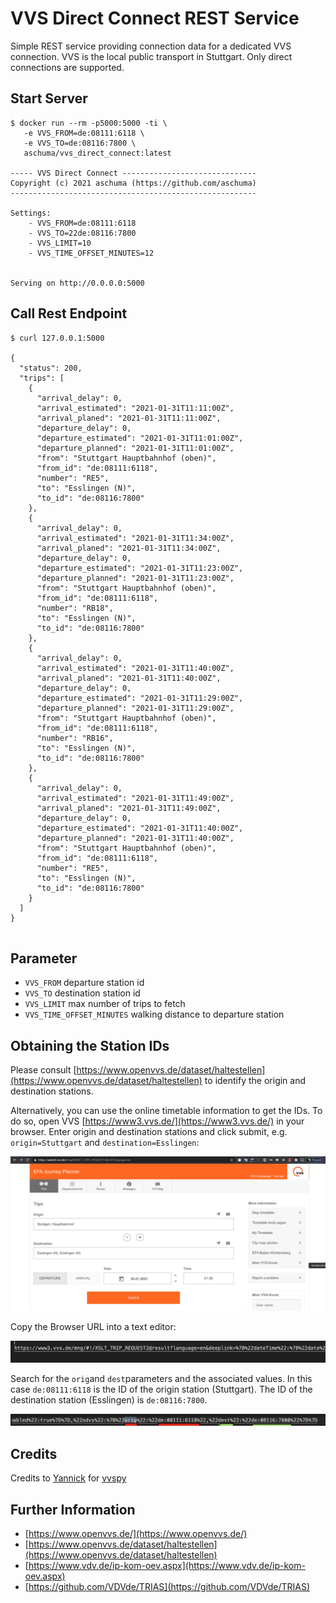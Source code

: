 # VVS Direct Connect REST Service
Simple REST service providing connection data for a dedicated VVS connection. VVS is the local public transport in Stuttgart. Only direct connections are supported.

## Start Server

```shell
$ docker run --rm -p5000:5000 -ti \
   -e VVS_FROM=de:08111:6118 \
   -e VVS_TO=de:08116:7800 \
   aschuma/vvs_direct_connect:latest

----- VVS Direct Connect ------------------------------
Copyright (c) 2021 aschuma (https://github.com/aschuma)
-------------------------------------------------------

Settings:
	- VVS_FROM=de:08111:6118
	- VVS_TO=22de:08116:7800
	- VVS_LIMIT=10
	- VVS_TIME_OFFSET_MINUTES=12


Serving on http://0.0.0.0:5000
```
## Call Rest Endpoint
```shell
$ curl 127.0.0.1:5000

{
  "status": 200,
  "trips": [
    {
      "arrival_delay": 0,
      "arrival_estimated": "2021-01-31T11:11:00Z",
      "arrival_planed": "2021-01-31T11:11:00Z",
      "departure_delay": 0,
      "departure_estimated": "2021-01-31T11:01:00Z",
      "departure_planned": "2021-01-31T11:01:00Z",
      "from": "Stuttgart Hauptbahnhof (oben)",
      "from_id": "de:08111:6118",
      "number": "RE5",
      "to": "Esslingen (N)",
      "to_id": "de:08116:7800"
    },
    {
      "arrival_delay": 0,
      "arrival_estimated": "2021-01-31T11:34:00Z",
      "arrival_planed": "2021-01-31T11:34:00Z",
      "departure_delay": 0,
      "departure_estimated": "2021-01-31T11:23:00Z",
      "departure_planned": "2021-01-31T11:23:00Z",
      "from": "Stuttgart Hauptbahnhof (oben)",
      "from_id": "de:08111:6118",
      "number": "RB18",
      "to": "Esslingen (N)",
      "to_id": "de:08116:7800"
    },
    {
      "arrival_delay": 0,
      "arrival_estimated": "2021-01-31T11:40:00Z",
      "arrival_planed": "2021-01-31T11:40:00Z",
      "departure_delay": 0,
      "departure_estimated": "2021-01-31T11:29:00Z",
      "departure_planned": "2021-01-31T11:29:00Z",
      "from": "Stuttgart Hauptbahnhof (oben)",
      "from_id": "de:08111:6118",
      "number": "RB16",
      "to": "Esslingen (N)",
      "to_id": "de:08116:7800"
    },
    {
      "arrival_delay": 0,
      "arrival_estimated": "2021-01-31T11:49:00Z",
      "arrival_planed": "2021-01-31T11:49:00Z",
      "departure_delay": 0,
      "departure_estimated": "2021-01-31T11:40:00Z",
      "departure_planned": "2021-01-31T11:40:00Z",
      "from": "Stuttgart Hauptbahnhof (oben)",
      "from_id": "de:08111:6118",
      "number": "RE5",
      "to": "Esslingen (N)",
      "to_id": "de:08116:7800"
    }
  ]
}


```
## Parameter

- `VVS_FROM` departure station id 
- `VVS_TO` destination station id 
- `VVS_LIMIT` max number of trips to fetch
- `VVS_TIME_OFFSET_MINUTES` walking distance to departure station

## Obtaining the Station IDs

Please consult [https://www.openvvs.de/dataset/haltestellen](https://www.openvvs.de/dataset/haltestellen) to identify the origin and destination stations. 

Alternatively, you can use the online timetable information to get the IDs. To do so, open VVS [https://www3.vvs.de/](https://www3.vvs.de/) in your browser. Enter origin and destination stations and click submit, e.g. `origin=Stuttgart` and `destination=Esslingen`:

![VVS](https://raw.githubusercontent.com/aschuma/vvs_direct_connect/main/doc/010_search.png)

Copy the Browser URL into a text editor:

![Search](https://raw.githubusercontent.com/aschuma/vvs_direct_connect/main/doc/020_url.png)

Search for the `orig`and `dest`parameters and the associated values. In this case `de:08111:6118` is the ID of the origin station (Stuttgart).  The ID of the destination station (Esslingen) is `de:08116:7800`.

![URL](https://raw.githubusercontent.com/aschuma/vvs_direct_connect/main/doc/030_url_parameter.png)

## Credits
Credits to [Yannick](https://github.com/zaanposni) for [vvspy](https://pypi.org/project/vvspy/)

## Further Information
* [https://www.openvvs.de/](https://www.openvvs.de/)
* [https://www.openvvs.de/dataset/haltestellen](https://www.openvvs.de/dataset/haltestellen)
* [https://www.vdv.de/ip-kom-oev.aspx](https://www.vdv.de/ip-kom-oev.aspx)
* [https://github.com/VDVde/TRIAS](https://github.com/VDVde/TRIAS)
